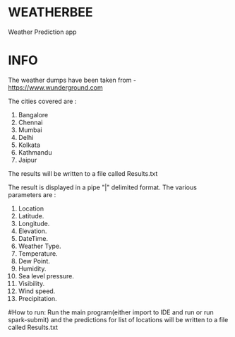 # WEATHERBEE
Weather Prediction app

# INFO
The weather dumps have been taken from  - https://www.wunderground.com

The cities covered are :
1. Bangalore
2. Chennai
3. Mumbai
4. Delhi
5. Kolkata
6. Kathmandu
7. Jaipur

The results will be written to a file called Results.txt

The result is displayed in a pipe "|" delimited format. The various parameters are :

1. Location
2. Latitude.
3. Longitude.
4. Elevation.
5. DateTime.
6. Weather Type.
7. Temperature.
8. Dew Point.
9. Humidity.
10. Sea level pressure.
11. Visibility.
12. Wind speed.
13. Precipitation.



#How to run:
Run the main program(either import to IDE and run or run spark-submit) and the predictions for list of locations will be written to a file called Results.txt
